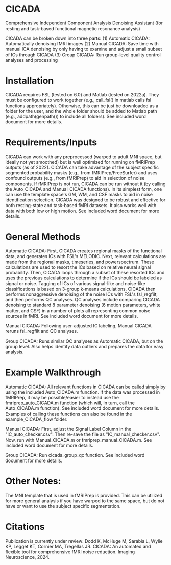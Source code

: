 # CICADA
Comprehensive Independent Component Analysis Denoising Assistant (for resting and task-based functional magnetic resonance analysis)

CICADA can be broken down into three parts:
(1) Automatic CICADA: Automatically denoising fMRI images
(2) Manual CICADA: Save time with manual ICA denoising by only having to examine and adjust a small subset of ICs through CICADA
(3) Group CICADA: Run group-level quality control analyses and processing

# Installation
CICADA requires FSL (tested on 6.0) and Matlab (tested on 2022a). They must be configured to work together (e.g., call_fsl() in matlab calls fsl functions appropriately). Otherwise, this can be just be downloaded as a folder for the user, and the whole folder should be added to Matlab path (e.g., addpath(genpath()) to include all folders). See included word document for more details.

# Requirements/Inputs
CICADA can work with any preprocessed (warped to adult MNI space, but ideally not yet smoothed) but is well optimized for running on fMRIPrep outputs (as of 2022). CICADA can take advantage of the subject specific segmented probability masks (e.g., from fMRIPrep/FreeSurfer) and uses confound outputs (e.g., from fMRIPrep) to aid in selection of noise components. If fMRIPrep is not run, CICADA can be run without it (by calling the Auto_CICADA and Manual_CICADA functions). In its simplest form, one can use the template space's GM, WM, and CSF masks to aid in noise identification selection. CICADA was designed to be robust and effective for both resting-state and task-based fMRI datasets. It also works well with data with both low or high motion. See included word document for more details.

# General Methods
Automatic CICADA:
First, CICADA creates regional masks of the functional data, and generates ICs with FSL's MELODIC. Next, relevant calculations are made from the regional masks, timeseries, and powerspectrum. These calculations are used to resort the ICs based on relative neural signal probability. Then, CICADA loops through a subset of these resorted ICs and uses the previous calculations to determine if the ICs should be labeled as signal or noise. Tagging of ICs of various signal-like and noise-like classifications is based on 3-group k-means calculations. CICADA then performs nonaggressive denoising of the noise ICs with FSL's fsl_regfilt, and then performs QC analyses. QC analyses include comparing CICADA denoising to standard 8 parameter denoising (6 motion parameters, white matter, and CSF) in a number of plots all representing common noise sources in fMRI. See included word document for more details.

Manual CICADA:
Following user-adjusted IC labeling, Manual CICADA reruns fsl_regfilt and QC analyses.

Group CICADA:
Runs similar QC analyses as Automatic CICADA, but on the group level. Also helps identify data outliers and prepares the data for easy analysis.

# Example Walkthrough
Automatic CICADA:
All relevant functions in CICADA can be called simply by using the included Auto_CICADA.m function. If the data was processed in fMRIPrep, it may be possible/easier to instead use the fmriprep_auto_CICADA.m function (which will, in turn, call the Auto_CICADA.m function). See included word document for more details. Examples of calling these functions can also be found in the example_CICADA_flow folder.

Manual CICADA:
First, adjust the Signal Label Column in the "IC_auto_checker.csv". Then re-save the file as "IC_manual_checker.csv". Now, run with Manual_CICADA.m or fmriprep_manual_CICADA.m. See included word document for more details.

Group CICADA:
Run cicada_group_qc function. See included word document for more details.

# Other Notes:
The MNI template that is used in fMRIPrep is provided. This can be utilized for more general analysis if you have warped to the same space, but do not have or want to use the subject specific segmentation.

# Citations
Publication is currently under review: Dodd K, McHuge M, Sarabia L, Wylie KP, Legget KT, Cornier MA, Tregellas JR. CICADA: An automated and flexible tool for comprehensive fMRI noise reduction. Imaging Neuroscience, 2024.

